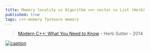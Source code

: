 ```yaml
---
title: Memory locality vs Algorithm <=> vector vs List (Herb)
published: true
tags: c++-memory fastware memory
---
```

> [Modern C++: What You Need to Know](https://channel9.msdn.com/Events/Build/2014/2-661) - Herb Sutter - 2014

[![caption](https://img.youtube.com/vi/TJHgp1ugKGM/0.jpg)](https://www.youtube.com/watch?v=TJHgp1ugKGM)
